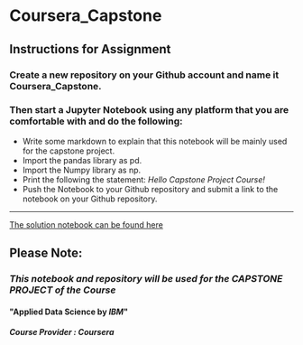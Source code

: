 # Coursera_Capstone

## Instructions for Assignment

### Create a new repository on your Github account and name it Coursera_Capstone. 
### Then start a Jupyter Notebook using any platform that you are comfortable with and do the following:

- Write some markdown to explain that this notebook will be mainly used for the capstone project.
- Import the pandas library as pd.
- Import the Numpy library as np.
- Print the following the statement: *Hello Capstone Project Course!*
- Push the Notebook to your Github repository and submit a link to the notebook on your Github repository.
---------------------------------------------------------------------------------------------------------------

[The solution notebook can be found here](https://github.com/MehaRima/Coursera_Capstone)

## Please Note:

### *This notebook and repository will be used for the CAPSTONE PROJECT of the Course*

#### "Applied Data Science by *IBM*"
##### Course Provider : *Coursera*


